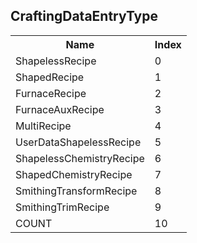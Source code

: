 ## CraftingDataEntryType

<table><tr><th>Name</th><th>Index</th><tr><td>ShapelessRecipe</td><td>0</td></tr><tr><td>ShapedRecipe</td><td>1</td></tr><tr><td>FurnaceRecipe</td><td>2</td></tr><tr><td>FurnaceAuxRecipe</td><td>3</td></tr><tr><td>MultiRecipe</td><td>4</td></tr><tr><td>UserDataShapelessRecipe</td><td>5</td></tr><tr><td>ShapelessChemistryRecipe</td><td>6</td></tr><tr><td>ShapedChemistryRecipe</td><td>7</td></tr><tr><td>SmithingTransformRecipe</td><td>8</td></tr><tr><td>SmithingTrimRecipe</td><td>9</td></tr><tr><td>COUNT</td><td>10</td></tr></table>
